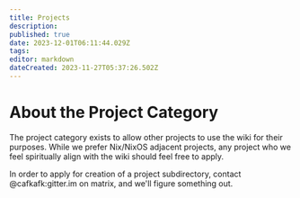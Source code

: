 ```yaml
---
title: Projects
description: 
published: true
date: 2023-12-01T06:11:44.029Z
tags: 
editor: markdown
dateCreated: 2023-11-27T05:37:26.502Z
---
```


# About the Project Category
The project category exists to allow other projects to use the wiki for their purposes. While we prefer Nix/NixOS adjacent projects, any project who we feel spiritually align with the wiki should feel free to apply.

In order to apply for creation of a project subdirectory, contact @cafkafk:gitter.im on matrix, and we'll figure something out.